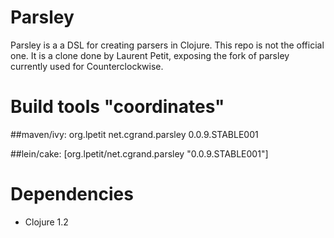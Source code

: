 # Parsley

Parsley is a a DSL for creating parsers in Clojure.
This repo is not the official one. It is a clone done by Laurent Petit, exposing the fork of parsley currently used for Counterclockwise.

# Build tools "coordinates"

##maven/ivy:
        <dependency>
                <groupId>org.lpetit</groupId>
                <artifactId>net.cgrand.parsley</artifactId>
                <version>0.0.9.STABLE001</version>
        </dependency>

##lein/cake:
        [org.lpetit/net.cgrand.parsley "0.0.9.STABLE001"]

# Dependencies

* Clojure 1.2
